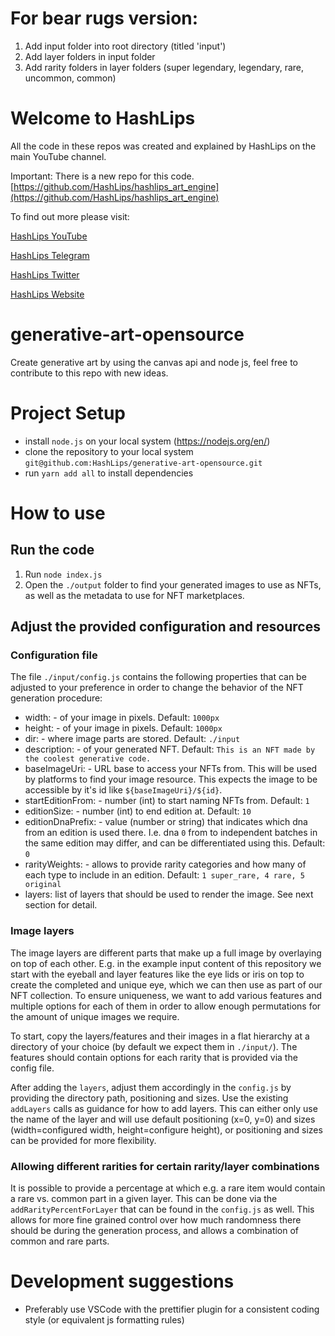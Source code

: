 # For bear rugs version:
1. Add input folder into root directory (titled 'input')
2. Add layer folders in input folder
3. Add rarity folders in layer folders (super legendary, legendary, rare, uncommon, common)

# Welcome to HashLips

All the code in these repos was created and explained by HashLips on the main YouTube channel.

Important: There is a new repo for this code.
[https://github.com/HashLips/hashlips_art_engine](https://github.com/HashLips/hashlips_art_engine)

To find out more please visit:

[HashLips YouTube](https://www.youtube.com/channel/UC1LV4_VQGBJHTJjEWUmy8nA)

[HashLips Telegram](https://t.me/hashlipsnft)

[HashLips Twitter](https://twitter.com/hashlipsnft)

[HashLips Website](https://hashlips.online/HashLips)

# generative-art-opensource
Create generative art by using the canvas api and node js, feel free to contribute to this repo with new ideas.

# Project Setup
- install `node.js` on your local system (https://nodejs.org/en/)
- clone the repository to your local system `git@github.com:HashLips/generative-art-opensource.git`
- run `yarn add all` to install dependencies

# How to use
## Run the code
1. Run `node index.js`
2. Open the `./output` folder to find your generated images to use as NFTs, as well as the metadata to use for NFT marketplaces.

## Adjust the provided configuration and resources
### Configuration file
The file `./input/config.js` contains the following properties that can be adjusted to your preference in order to change the behavior of the NFT generation procedure:
- width: - of your image in pixels. Default: `1000px`
- height: - of your image in pixels. Default: `1000px`
- dir: - where image parts are stored. Default: `./input`
- description: - of your generated NFT. Default: `This is an NFT made by the coolest generative code.`
- baseImageUri: - URL base to access your NFTs from. This will be used by platforms to find your image resource. This expects the image to be accessible by it's id like `${baseImageUri}/${id}`.
- startEditionFrom: - number (int) to start naming NFTs from. Default: `1`
- editionSize: - number (int) to end edition at. Default: `10`
- editionDnaPrefix: - value (number or string) that indicates which dna from an edition is used there. I.e. dna `0` from to independent batches in the same edition may differ, and can be differentiated using this. Default: `0`
- rarityWeights: - allows to provide rarity categories and how many of each type to include in an edition. Default: `1 super_rare, 4 rare, 5 original`
- layers: list of layers that should be used to render the image. See next section for detail.

### Image layers 
The image layers are different parts that make up a full image by overlaying on top of each other. E.g. in the example input content of this repository we start with the eyeball and layer features like the eye lids or iris on top to create the completed and unique eye, which we can then use as part of our NFT collection.
To ensure uniqueness, we want to add various features and multiple options for each of them in order to allow enough permutations for the amount of unique images we require.

To start, copy the layers/features and their images in a flat hierarchy at a directory of your choice (by default we expect them in `./input/`). The features should contain options for each rarity that is provided via the config file.

After adding the `layers`, adjust them accordingly in the `config.js` by providing the directory path, positioning and sizes.
Use the existing `addLayers` calls as guidance for how to add layers. This can either only use the name of the layer and will use default positioning (x=0, y=0) and sizes (width=configured width, height=configure height), or positioning and sizes can be provided for more flexibility.

### Allowing different rarities for certain rarity/layer combinations
It is possible to provide a percentage at which e.g. a rare item would contain a rare vs. common part in a given layer. This can be done via the `addRarityPercentForLayer` that can be found in the `config.js` as well. 
This allows for more fine grained control over how much randomness there should be during the generation process, and allows a combination of common and rare parts.

# Development suggestions
- Preferably use VSCode with the prettifier plugin for a consistent coding style (or equivalent js formatting rules)
